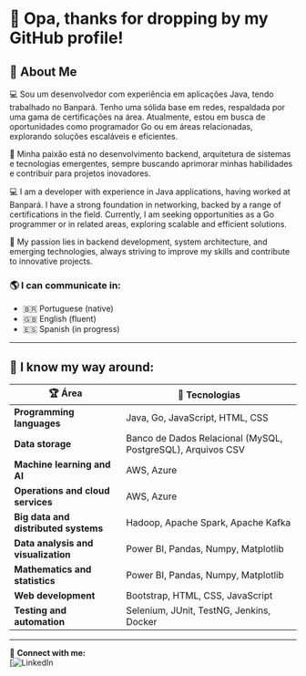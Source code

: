 # 👋 Opa, thanks for dropping by my GitHub profile!

## 💼 About Me  

💻 Sou um desenvolvedor com experiência em aplicações Java, tendo trabalhado no Banpará. Tenho uma sólida base em redes, respaldada por uma gama de certificações na área. Atualmente, estou em busca de oportunidades como programador Go ou em áreas relacionadas, explorando soluções escaláveis e eficientes.  

🚀 Minha paixão está no desenvolvimento backend, arquitetura de sistemas e tecnologias emergentes, sempre buscando aprimorar minhas habilidades e contribuir para projetos inovadores.  

💻 I am a developer with experience in Java applications, having worked at Banpará. I have a strong foundation in networking, backed by a range of certifications in the field. Currently, I am seeking opportunities as a Go programmer or in related areas, exploring scalable and efficient solutions.

🚀 My passion lies in backend development, system architecture, and emerging technologies, always striving to improve my skills and contribute to innovative projects.

### 🌎 I can communicate in:
- 🇧🇷 Portuguese (native)
- 🇬🇧 English (fluent)
- 🇪🇸 Spanish (in progress)

---

## 🚀 I know my way around:

| 🏆 Área | 🔧 Tecnologias |
|---------|---------------|
| **Programming languages** | Java, Go, JavaScript, HTML, CSS |
| **Data storage** | Banco de Dados Relacional (MySQL, PostgreSQL), Arquivos CSV |
| **Machine learning and AI** | AWS, Azure |
| **Operations and cloud services** | AWS, Azure |
| **Big data and distributed systems** | Hadoop, Apache Spark, Apache Kafka |
| **Data analysis and visualization** | Power BI, Pandas, Numpy, Matplotlib |
| **Mathematics and statistics** | Power BI, Pandas, Numpy, Matplotlib |
| **Web development** | Bootstrap, HTML, CSS, JavaScript |
| **Testing and automation** | Selenium, JUnit, TestNG, Jenkins, Docker |


---

🔗 **Connect with me:**  
[![LinkedIn](https://www.linkedin.com/in/andrey-de-matos-goncalves-525935254/)  

